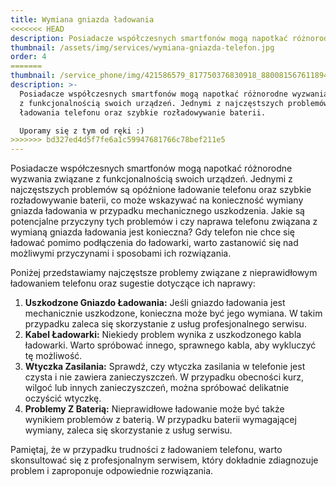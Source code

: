 ```yaml
---
title: Wymiana gniazda ładowania
<<<<<<< HEAD
description: Posiadacze współczesnych smartfonów mogą napotkać różnorodne wyzwania związane z funkcjonalnością swoich urządzeń. Jednymi z najczęstszych problemów są opóźnione ładowanie telefonu oraz szybkie rozładowywanie baterii
thumbnail: /assets/img/services/wymiana-gniazda-telefon.jpg
order: 4
=======
thumbnail: /service_phone/img/421586579_817750376830918_880081567611894837_n.jpg
description: >-
  Posiadacze współczesnych smartfonów mogą napotkać różnorodne wyzwania związane
  z funkcjonalnością swoich urządzeń. Jednymi z najczęstszych problemów są brak
  ładowania telefonu oraz szybkie rozładowywanie baterii.

  Uporamy się z tym od ręki :)
>>>>>>> bd327ed4d5f7fe6a1c59947681766c78bef211e5
---
```


Posiadacze współczesnych smartfonów mogą napotkać różnorodne wyzwania związane z funkcjonalnością swoich urządzeń. Jednymi z najczęstszych problemów są opóźnione ładowanie telefonu oraz szybkie rozładowywanie baterii, co może wskazywać na konieczność wymiany gniazda ładowania w przypadku mechanicznego uszkodzenia. Jakie są potencjalne przyczyny tych problemów i czy naprawa telefonu związana z wymianą gniazda ładowania jest konieczna?
Gdy telefon nie chce się ładować pomimo podłączenia do ładowarki, warto zastanowić się nad możliwymi przyczynami i sposobami ich rozwiązania. 

Poniżej przedstawiamy najczęstsze problemy związane z nieprawidłowym ładowaniem telefonu oraz sugestie dotyczące ich naprawy:

1. **Uszkodzone Gniazdo Ładowania:** Jeśli gniazdo ładowania jest mechanicznie uszkodzone, konieczna może być jego wymiana. W takim przypadku zaleca się skorzystanie z usług profesjonalnego serwisu.
2. **Kabel Ładowarki:** Niekiedy problem wynika z uszkodzonego kabla ładowarki. Warto spróbować innego, sprawnego kabla, aby wykluczyć tę możliwość.
3. **Wtyczka Zasilania:** Sprawdź, czy wtyczka zasilania w telefonie jest czysta i nie zawiera zanieczyszczeń. W przypadku obecności kurz, wilgoć lub innych zanieczyszczeń, można spróbować delikatnie oczyścić wtyczkę.
4. **Problemy Z Baterią:** Nieprawidłowe ładowanie może być także wynikiem problemów z baterią. W przypadku baterii wymagającej wymiany, zaleca się skorzystanie z usług serwisu.

Pamiętaj, że w przypadku trudności z ładowaniem telefonu, warto skonsultować się z profesjonalnym serwisem, który dokładnie zdiagnozuje problem i zaproponuje odpowiednie rozwiązania.
